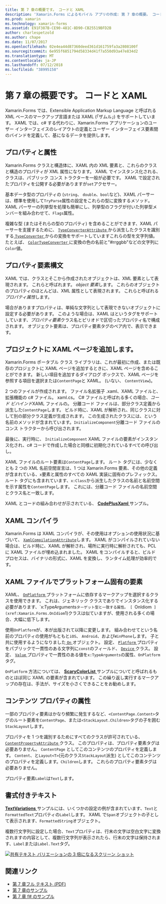 ```yaml
---
title: 第 7 章の概要です。 コードと XAML
description: 'Xamarin.Forms によるモバイル アプリの作成: 第 7 章の概要。 コードと XAML'
ms.prod: xamarin
ms.technology: xamarin-forms
ms.assetid: E91F387B-CE90-481C-8D90-CB25519BFD2B
author: charlespetzold
ms.author: chape
ms.date: 11/07/2017
ms.openlocfilehash: 02e4ea44d87360deed361d161759fa3a2808100f
ms.sourcegitcommit: 6e955f6851794d58334d41f7a550d93a47e834d2
ms.translationtype: MT
ms.contentlocale: ja-JP
ms.lasthandoff: 07/12/2018
ms.locfileid: "38995158"
---
```

# <a name="summary-of-chapter-7-xaml-vs-code"></a>第 7 章の概要です。 コードと XAML

Xamarin.Forms では、Extensible Application Markup Language と呼ばれる XML ベースのマークアップ言語または XAML (「ザムル」) をサポートしています。 XAML では、c# する代わりに、Xamarin.Forms アプリケーションのユーザー インターフェイスのレイアウトの定義とユーザー インターフェイス要素間のバインドを定義して、基になるデータを提供します。

## <a name="properties-and-attributes"></a>プロパティと属性

Xamarin.Forms クラスと構造体に、XAML 内の XML 要素と、これらのクラスと構造のプロパティが XML 属性になります。 XAML でインスタンス化される、クラスは、パブリック コンス トラクターを一般が必要です。 XAML で設定されたプロパティを公開する必要がありますが`set`アクセサー。

基本データ型のプロパティの (`string`、 `double`、`bool`など)、XAML パーサーは、標準を使用して`TryParse`属性の設定をこれらの型に変換するメソッド。 XAML パーサーの列挙型を処理も簡単にし、列挙型のフラグが付いた列挙型メンバーを組み合わせて、`Flags`属性。

複雑な型 (またはそれらの型のプロパティ) を含めることができます、XAML パーサーを支援するために、 [ `TypeConverterAttribute` ](xref:Xamarin.Forms.TypeConverterAttribute)から派生したクラスを識別する[ `TypeConverter` ](xref:Xamarin.Forms.TypeConverter)からの変換をサポートしていますこれらの型を文字列値。 たとえば、 [ `ColorTypeConverter` ](xref:Xamarin.Forms.ColorTypeConverter)に変換の色の名前と"#rrggbb"などの文字列に`Color`値。

## <a name="property-element-syntax"></a>プロパティ要素構文

XAML では、クラスとそこから作成されたオブジェクトは、XML 要素として表現されます。 これらと呼ばれます。 *object 要素*します。 これらのオブジェクトのプロパティのほとんどは、XML 属性として表現されます。 これらと呼ばれる*プロパティ属性*します。

場合がありますプロパティは、単純な文字列として表現できないオブジェクトに設定する必要があります。 このような場合は、XAML はというタグをサポートしています、*プロパティ要素*クラス名とピリオドで区切ったプロパティ名で構成されます。 オブジェクト要素は、プロパティ要素タグのペア内で、表示できます。

## <a name="adding-a-xaml-page-to-your-project"></a>プロジェクトに XAML ページを追加します。

Xamarin.Forms ポータブル クラス ライブラリは、これが最初に作成、または既存のプロジェクトに XAML ページを追加するときに、XAML ページを含めることができます。 新しい項目を追加するダイアログ ボックスで、XAML ページを参照する項目を選択または`ContentPage`と XAML。 (いない、 `ContentView`)。

2 つのファイルが作成されます。 ファイル名拡張子 .xaml、XAML ファイルと、拡張機能の c# ファイル。 xaml.cs。 C# ファイルと呼ばれる多くの場合、*コード ビハインド*XAML ファイルの。 分離コード ファイルは、部分クラス定義から派生した`ContentPage`します。 ビルド時に、XAML が解析され、同じクラスに対して別の部分クラス定義が生成されます。 この生成されたクラスには、という名前のメソッドが含まれています。`InitializeComponent`分離コード ファイルのコンス トラクターから呼び出されます。

最後に、実行時に、 `InitializeComponent` XAML ファイルの要素がインスタンス化され、c# コードで作成した場合と同様に初期化されているすべての呼び出し。

XAML ファイルのルート要素は`ContentPage`します。 ルート タグには、少なくとも 2 つの XML 名前空間宣言は、1 つは Xamarin.Forms 要素、その他の定義が含まれている、`x`要素と属性のすべての XAML 実装に固有のプレフィックス。 ルート タグにも含まれています、`x:Class`から派生したクラスの名前と名前空間を示す属性を`ContentPage`します。 これには、分離コード ファイルの名前空間とクラス名と一致します。

XAML とコードの組み合わせが示されている、 [ **CodePlusXaml** ](https://github.com/xamarin/xamarin-forms-book-samples/tree/master/Chapter07)サンプル。

## <a name="the-xaml-compiler"></a>XAML コンパイラ

Xamarin.Forms は XAML コンパイラが、その使用はオプションの使用状況に基づいて、 [ `XamlCompilationAttribute`](xref:Xamarin.Forms.Xaml.XamlCompilationAttribute)します。 XAML がコンパイルされていない場合は、ビルド時に、XAML が解析され、場所に実行時に解析されても、PCL に XAML ファイルが埋め込まれました。 XAML をコンパイルすると、ビルド プロセスは、バイナリの形式に、XAML を変換し、ランタイム処理が効率的です。

## <a name="platform-specificity-in-the-xaml-file"></a>XAML ファイルでプラットフォーム固有の要素

XAML、 [ `OnPlatform` ](xref:Xamarin.Forms.OnPlatform`1)プラットフォームに依存するマークアップを選択するクラスを使用できます。 これは、ジェネリック クラスでありでインスタンス化する必要があります、`x:TypeArguments`ターゲット型と一致する属性。 [ `OnIdiom` ](xref:Xamarin.Forms.OnIdiom`1)クラスは似ていますが、使用される多くの場合、大幅に低下します。

使用`OnPlatform`が、本が出版されて以降に変更します。 組み合わせてという名前のプロパティの使用がもともと`iOS`、 `Android`、および`WinPhone`します。 子と共に使用するようになりました[ `On` ](xref:Xamarin.Forms.On)オブジェクト。 設定、 [ `Platform` ](xref:Xamarin.Forms.On.Platform)プロパティをパブリックで一貫性のある文字列に`const`のフィールド、 [ `Device` ](xref:Xamarin.Forms.Device)クラス。 設定、 [ `Value` ](xref:Xamarin.Forms.On.Value)プロパティで一貫性のある値を`x:TypeArguments`の属性、`OnPlatform`タグ。

`OnPlatform` 方法については、 [ **ScaryColorList** ](https://github.com/xamarin/xamarin-forms-book-samples/tree/master/Chapter07/ScaryColorList)サンプルについてと呼ばれるものとほぼ同じ XAML の要素が含まれています。 この繰り返し実行するマークアップの存在は、手法が、サイズを小さくできることをお勧めします。

## <a name="the-content-property-attributes"></a>コンテンツ プロパティの属性

一部のプロパティ要素はかなり頻繁に発生するなど、`<ContentPage.Content>`タグのルート要素を`ContentPage`、または`<StackLayout.Children>`タグの子を囲む`StackLayout`します。

プロパティを 1 つを識別するためにすべてのクラスが許可されている、 [ `ContentPropertyAttribute` ](xref:Xamarin.Forms.ContentPropertyAttribute)クラス。 このプロパティは、プロパティ要素タグは必要ありません。 `ContentPage` としてこのコンテンツのプロパティを定義します。 `Content`、と`Layout<T>`(元のクラス`StackLayout`派生) としてこのコンテンツのプロパティを定義します。`Children`します。 これらのプロパティ要素タグは必要ありません。

プロパティ要素`Label`は`Text`します。

## <a name="formatted-text"></a>書式付きテキスト

[ **TextVariations** ](https://github.com/xamarin/xamarin-forms-book-samples/tree/master/Chapter07/TextVariations)サンプルには、いくつかの設定の例が含まれています、`Text`と`FormattedText`プロパティの`Label`します。 XAML で`Span`オブジェクトの子として表示されます、`FormattedString`オブジェクト。

 複数行文字列に設定した場合、`Text`プロパティは、行末の文字は空白文字に変換されますの内容として、複数行文字列が表示されたら、行末の文字は保持されます、`Label`または`Label.Text`タグ。

 [![共有テキスト バリエーションの 3 倍になるスクリーン ショット](images/ch07fg03-small.png "テキストの書式設定されたバリエーション")](images/ch07fg03-large.png#lightbox "書式設定されたテキストのバリエーション")



## <a name="related-links"></a>関連リンク

- [第 7 章フル テキスト (PDF)](https://download.xamarin.com/developer/xamarin-forms-book/XamarinFormsBook-Ch07-Apr2016.pdf)
- [第 7 章のサンプル](https://github.com/xamarin/xamarin-forms-book-samples/tree/master/Chapter07)
- [第 7 章 f# のサンプル](https://github.com/xamarin/xamarin-forms-book-samples/tree/master/Chapter07/FS/CodePlusXaml)
